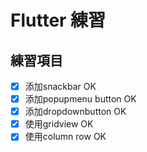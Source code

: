 # Flutter 練習

## 練習項目

- [x] 添加snackbar OK
- [x] 添加popupmenu button OK
- [x] 添加dropdownbutton OK
- [x] 使用gridview OK
- [x] 使用column row OK
